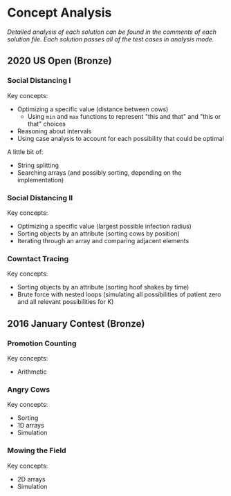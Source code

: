 # Concept Analysis

_Detailed analysis of each solution can be found in the comments of each solution file. Each solution passes all of the test cases in analysis mode._

## 2020 US Open (Bronze)

### Social Distancing I

Key concepts:

* Optimizing a specific value (distance between cows)
  * Using `min` and `max` functions to represent "this and that" and "this or that" choices
* Reasoning about intervals
* Using case analysis to account for each possibility that could be optimal

A little bit of:

* String splitting
* Searching arrays (and possibly sorting, depending on the implementation)

### Social Distancing II

Key concepts:

* Optimizing a specific value (largest possible infection radius)
* Sorting objects by an attribute (sorting cows by position)
* Iterating through an array and comparing adjacent elements

### Cowntact Tracing

Key concepts:

* Sorting objects by an attribute (sorting hoof shakes by time)
* Brute force with nested loops (simulating all possibilities of patient zero and all relevant possibilities for K)

## 2016 January Contest (Bronze)

### Promotion Counting

Key concepts:

* Arithmetic

### Angry Cows

Key concepts:

* Sorting
* 1D arrays
* Simulation

### Mowing the Field

Key concepts:

* 2D arrays
* Simulation